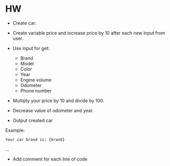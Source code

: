 # HW

* Create car:

* Create variable price and increase price by 10 after each new input from user. 

* Use input for get:
    * Brand
    * Model
    * Color
    * Year
    * Engine volume
    * Odometer
    * Phone number

* Multiply your price by 10 and divide by 100.

* Decrease value of odometer and year.

* Output created car

Example:

    Your car brand is: {brand}
...

* Add comment for each line of code
